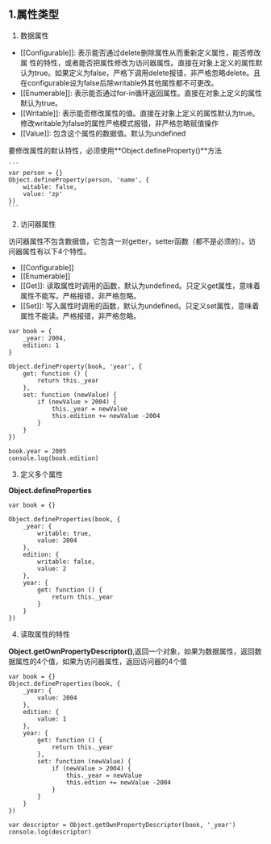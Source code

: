 ## 1.属性类型

1. 数据属性

 - [[Configurable]]: 表示能否通过delete删除属性从而重新定义属性，能否修改属 性的特性，或者能否把属性修改为访问器属性。直接在对象上定义的属性默认为true。如果定义为false，严格下调用delete报错，非严格忽略delete。且在configurable设为false后除writable外其他属性都不可更改。
 - [[Enumerable]]: 表示能否通过for-in循环返回属性。直接在对象上定义的属性默认为true。
 - [[Writable]]: 表示能否修改属性的值。直接在对象上定义的属性默认为true。修改writable为false的属性严格模式报错，非严格忽略赋值操作
 - [[Value]]: 包含这个属性的数据值。默认为undefined
    
 要修改属性的默认特性，必须使用**Object.defineProperty()**方法
    
    ```
    var person = {}
    Object.defineProperty(person, 'name', {
        witable: false,
        value: 'zp'
    })
    ```
    
2. 访问器属性

访问器属性不包含数据值，它包含一对getter，setter函数（都不是必须的）。访问器属性有以下4个特性。
    
- [[Configurable]]
- [[Enumerable]]
- [[Get]]: 读取属性时调用的函数，默认为undefined。只定义get属性，意味着属性不能写。严格报错，非严格忽略。
- [[Set]]: 写入属性时调用的函数，默认为undefined。只定义set属性，意味着属性不能读。严格报错，非严格忽略。
    
```
var book = {
    _year: 2004,
    edition: 1
}

Object.defineProperty(book, 'year', {
    get: function () {
        return this._year
    },
    set: function (newValue) {
        if (newValue > 2004) {
            this._year = newValue
            this.edition += newValue -2004
        }
    }
})

book.year = 2005
console.log(book.edition)
```
    
3. 定义多个属性

**Object.defineProperties**
    
```
var book = {}

Object.defineProperties(book, {
    _year: {
        writable: true,
        value: 2004
    },
    edition: {
        writable: false,
        value: 2
    },
    year: {
        get: function () {
            return this._year
        }
    }
})
```
    
4. 读取属性的特性

**Object.getOwnPropertyDescriptor()**,返回一个对象，如果为数据属性，返回数据属性的4个值，如果为访问器属性，返回访问器的4个值
    
```
var book = {}
Object.defineProperties(book, {
    _year: {
        value: 2004
    },
    edition: {
        value: 1
    },
    year: {
        get: function () {
            return this._year
        },
        set: function (newValue) {
            if (newValue > 2004) {
                this._year = newValue
                this.edtion += newValue -2004                
            }
        }
    }
})

var descriptor = Object.getOwnPropertyDescriptor(book, '_year')
console.log(descriptor)
```
    
    
    
    
    
    
    
    
    
    
    
    
    
    
    
    
    
    
    
    
    
    
    
    
    
    
    
    
    
    
    
    
    
    
    